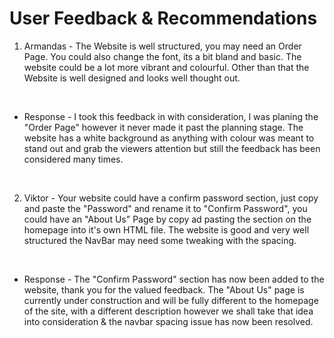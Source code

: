 # User Feedback & Recommendations


1) Armandas - The Website is well structured, you may need an Order Page. You could also change the font, its a bit bland and basic. The website could be a lot more vibrant and colourful. Other than that the Website is well designed and looks well thought out. 

<br>

- Response - I took this feedback in with consideration, I was planing the "Order Page" however it never made it past the planning stage. The website has a white background as anything with colour was meant to stand out and grab the viewers attention but still the feedback has been considered many times. 

<br>

2) Viktor - Your website could have a confirm password section, just copy and paste the "Password" and rename it to "Confirm Password", you could have an "About Us" Page by copy ad pasting the section on the homepage into it's own HTML file. The website is good and very well structured the NavBar may need some tweaking with the spacing.

<br>

- Response -  The "Confirm Password" section has now been added to the website, thank you for the valued feedback. The "About Us" page is currently under construction and will be fully different to the homepage of the site, with a  different description however we shall take that idea into consideration & the navbar spacing issue has now been resolved. 